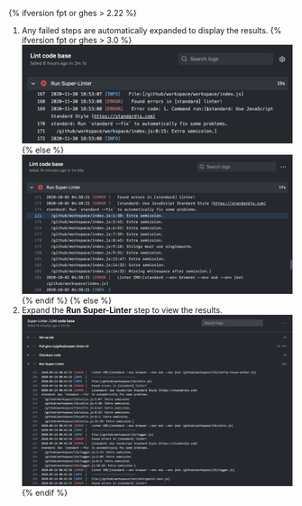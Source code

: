 {% ifversion fpt or ghes > 2.22 %}
1. Any failed steps are automatically expanded to display the results.
   {% ifversion fpt or ghes > 3.0 %}
   ![Super linter workflow results](/assets/images/help/repository/super-linter-workflow-results-updated-2.png){% else %}
![Super linter workflow results](/assets/images/help/repository/super-linter-workflow-results-updated.png){% endif %}
{% else %}
1. Expand the **Run Super-Linter** step to view the results. ![Super linter workflow results](/assets/images/help/repository/super-linter-workflow-results.png)
{% endif %}
